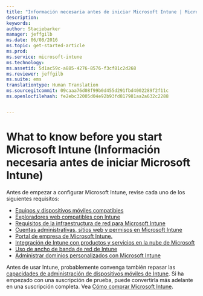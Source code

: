 ```yaml
---
title: "Información necesaria antes de iniciar Microsoft Intune | Microsoft Intune"
description: 
keywords: 
author: Staciebarker
manager: jeffgilb
ms.date: 06/08/2016
ms.topic: get-started-article
ms.prod: 
ms.service: microsoft-intune
ms.technology: 
ms.assetid: 5d1ac59c-a885-4276-8576-f3cf81c2d268
ms.reviewer: jeffgilb
ms.suite: ems
translationtype: Human Translation
ms.sourcegitcommit: 09caaa76d08f99b0d455d291fbd4002289f2f11c
ms.openlocfilehash: fe2ebc32005d04e92b93fd817981aa2a632c2288


---
```


# What to know before you start Microsoft Intune (Información necesaria antes de iniciar Microsoft Intune)

Antes de empezar a configurar Microsoft Intune, revise cada uno de los siguientes requisitos:

- [Equipos y dispositivos móviles compatibles](supported-mobile-devices-and-computers.md)
- [Exploradores web compatibles con Intune](supported-web-browsers.md)
- [Requisitos de la infraestructura de red para Microsoft Intune](network-infrastructure-requirements-for-microsoft-intune.md)
- [Cuentas administrativas, sitios web y permisos en Microsoft Intune](administrative-accounts-websites-perms.md)
- [Portal de empresa de Microsoft Intune.](microsoft-intune-company-portal.md)
- [Integración de Intune con productos y servicios en la nube de Microsoft](integration-with-cloud-services.md)
- [Uso de ancho de banda de red de Intune](network-bandwidth-use.md)
- [Administrar dominios personalizados con Microsoft Intune](domain-names-for-microsoft-intune.md)


Antes de usar Intune, probablemente convenga también repasar las [capacidades de administración de dispositivos móviles de Intune](/intune/get-started/mobile-device-management-capabilities-in-microsoft-intune). Si ha empezado con una suscripción de prueba, puede convertirla más adelante en una suscripción completa. Vea [Cómo comprar Microsoft Intune](http://www.microsoft.com/en-us/server-cloud/products/microsoft-intune/Purchasing.aspx).








<!--HONumber=Jun16_HO5-->


